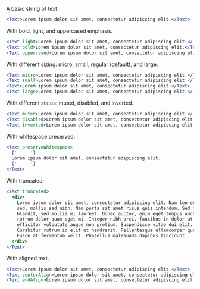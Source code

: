 A basic string of text.

```jsx
<Text>Lorem ipsum dolor sit amet, consectetur adipiscing elit.</Text>
```

With bold, light, and uppercased emphasis.

```jsx
<Text light>Lorem ipsum dolor sit amet, consectetur adipiscing elit.</Text>
<Text bold>Lorem ipsum dolor sit amet, consectetur adipiscing elit.</Text>
<Text uppercased>Lorem ipsum dolor sit amet, consectetur adipiscing elit.</Text>
```

With different sizing: micro, small, regular (default), and large.

```jsx
<Text micro>Lorem ipsum dolor sit amet, consectetur adipiscing elit.</Text>
<Text small>Lorem ipsum dolor sit amet, consectetur adipiscing elit.</Text>
<Text>Lorem ipsum dolor sit amet, consectetur adipiscing elit.</Text>
<Text large>Lorem ipsum dolor sit amet, consectetur adipiscing elit.</Text>
```

With different states: muted, disabled, and inverted.

```jsx
<Text muted>Lorem ipsum dolor sit amet, consectetur adipiscing elit.</Text>
<Text disabled>Lorem ipsum dolor sit amet, consectetur adipiscing elit.</Text>
<Text inverted>Lorem ipsum dolor sit amet, consectetur adipiscing elit.</Text>
```

With whitespace preserved:

```jsx
<Text preserveWhitespace>
  {'     '}
  Lorem ipsum dolor sit amet, consectetur adipiscing elit.
  {'     '}
</Text>
```

With truncated:

```jsx
<Text truncated>
  <div>
    Lorem ipsum dolor sit amet, consectetur adipiscing elit. Nam leo erat, lacinia nec porttitor
    sed, mollis sed nibh. Nam porta sit amet risus quis interdum. Sed feugiat lorem vitae augue
    blandit, sed mollis mi laoreet. Donec auctor, enim eget tempus auctor, est lorem laoreet nisi, a
    rutrum dolor quam eget mi. Integer nibh orci, faucibus in dolor ut, maximus euismod erat. Nam
    efficitur vulputate augue non pretium. Suspendisse vitae dui elit. Aliquam erat volutpat.
    Curabitur rutrum id elit ut hendrerit. Pellentesque ullamcorper quam a nibh aliquam bibendum.
    Fusce at fermentum velit. Phasellus malesuada dapibus tincidunt.
  </div>
</Text>
```

With aligned text.

```jsx
<Text>Lorem ipsum dolor sit amet, consectetur adipiscing elit.</Text>
<Text centerAlign>Lorem ipsum dolor sit amet, consectetur adipiscing elit.</Text>
<Text endAlign>Lorem ipsum dolor sit amet, consectetur adipiscing elit.</Text>
```
